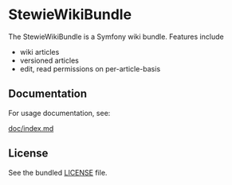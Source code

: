StewieWikiBundle
================

The StewieWikiBundle is a Symfony wiki bundle. Features include

- wiki articles
- versioned articles
- edit, read permissions on per-article-basis

## Documentation

For usage documentation, see:

[doc/index.md](https://github.com/stefanwiegmann/StewieWikiBundle/blob/master/Resources/doc/index.md)

## License

See the bundled [LICENSE](https://github.com/stefanwiegmann/StewieWikiBundle/blob/master/LICENSE.txt) file.
